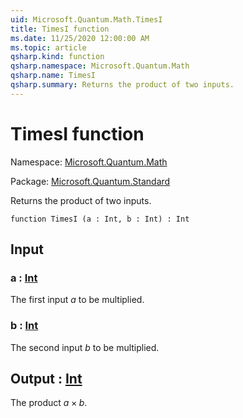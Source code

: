 ```yaml
---
uid: Microsoft.Quantum.Math.TimesI
title: TimesI function
ms.date: 11/25/2020 12:00:00 AM
ms.topic: article
qsharp.kind: function
qsharp.namespace: Microsoft.Quantum.Math
qsharp.name: TimesI
qsharp.summary: Returns the product of two inputs.
---
```


# TimesI function

Namespace: [Microsoft.Quantum.Math](xref:Microsoft.Quantum.Math)

Package: [Microsoft.Quantum.Standard](https://nuget.org/packages/Microsoft.Quantum.Standard)


Returns the product of two inputs.

```qsharp
function TimesI (a : Int, b : Int) : Int
```


## Input

### a : [Int](xref:microsoft.quantum.user-guide.language.types)

The first input $a$ to be multiplied.


### b : [Int](xref:microsoft.quantum.user-guide.language.types)

The second input $b$ to be multiplied.



## Output : [Int](xref:microsoft.quantum.user-guide.language.types)

The product $a \times b$.